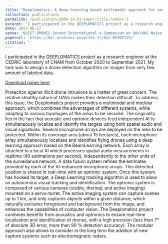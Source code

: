 ```yaml
---
title: "Deeplomatics: A deep-learning based multimodal approach for aerial drone detection and localization"
collection: publications
permalink: /publication/2009-10-01-paper-title-number-1
excerpt: 'I participated in the DEEPLOMATICS project as a research engineer at the CEDRIC laboratory of CNAM from October 2020 to September 2021. My task was to design a drone detection algorithm on images from very few amount of labeled data. '
date: 2022-06-27
venue: 'QUIET DRONES Second International e-Symposium on UAV/UAS Noise'
paperurl: 'https://hal.archives-ouvertes.fr/hal-03707115/'
citation: ''
---
```

I participated in the DEEPLOMATICS project as a research engineer at the CEDRIC laboratory of CNAM from October 2020 to September 2021. My task was to design a drone detection algorithm on images from very few amount of labeled data. 

[Download paper here](https://hal.archives-ouvertes.fr/hal-03707115/document)

Protection against illicit drone intrusions is a matter of great concern. The relative stealthy nature of UAVs makes their detection difficult. To address this issue, the Deeplomatics project provides a multimodal and modular approach, which combines the advantages of different systems, while adapting to various topologies of the areas to be secured. The originality lies in the fact that acoustic and optronic devices feed independent AI to simultaneously localize and identify the targets using both spatial audio and visual signatures. Several microphone arrays are deployed on the area to be protected. Within its coverage area (about 15 hectares), each microphone array simultaneously localizes and identifies flying drones using a deep learning approach based on the BeamLearning network. Each array is attached to a local AI which processes spatial audio measurements in realtime (40 estimations per second), independently to the other units of the surveillance network. A data fusion system refines the estimates provided by each of the AI-enhanced microphone arrays. This detected position is shared in real-time with an optronic system. Once this system has hooked its target, a Deep Learning tracking algorithm is used to allow an autonomous visual tracking and identification. The optronic system is composed of various cameras (visible, thermal, and active imaging) mounted on a servo-turret. The active imaging system can capture scenes up to 1 km, and only captures objects within a given distance, which naturally excludes foreground and background from the image, and enhances the capabilities of computer vision. The Deeplomatics project combines benefits from acoustics and optronics to ensure real-time localization and identification of drones, with a high precision (less than 7° of absolute 3D error, more than 90 % detection accuracy). The modular approach also allows to consider in the long term the addition of new capture systems such as electromagnetic radars. 